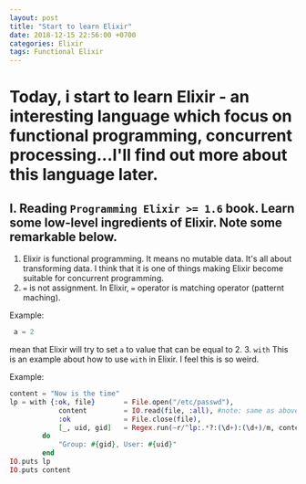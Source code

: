 ```yaml
---
layout: post
title: "Start to learn Elixir"
date: 2018-12-15 22:56:00 +0700
categories: Elixir
tags: Functional Elixir
---
```

# Today, i start to learn Elixir - an interesting language which focus on functional programming, concurrent processing...I'll find out more about this language later.

## I. Reading `Programming Elixir >= 1.6` book. Learn some low-level ingredients of Elixir. Note some remarkable below.
1. Elixir is functional programming. It means no mutable data. It's all about transforming data.
I think that it is one of things making Elixir become suitable for concurrent programming.
2. `=` is not assignment.
In Elixir, `=` operator is matching operator (patternt maching). 

Example:
```Elixir
 a = 2 
```
mean that Elixir will try to set `a` to value that can be equal to 2.
3. `with`
This is an example about how to use `with` in Elixir. I feel this is so weird.

Example:
```Elixir
content = "Now is the time"
lp = with {:ok, file} 		= File.open("/etc/passwd"),
			content 		= IO.read(file, :all), #note: same as above
			:ok				= File.close(file),
			[_, uid, gid] 	= Regex.run(~r/^lp:.*?:(\d+):(\d+)/m, content) 
		do
			"Group: #{gid}, User: #{uid}"
		end
IO.puts lp
IO.puts content
```